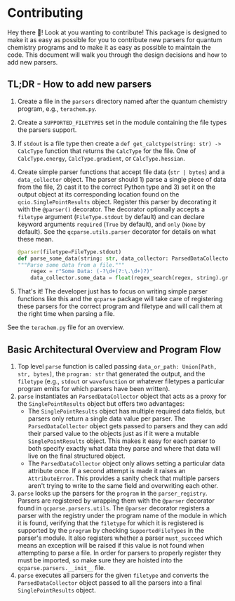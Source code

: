 # Contributing

Hey there 👋! Look at you wanting to contribute! This package is designed to make it as easy as possible for you to contribute new parsers for quantum chemistry programs and to make it as easy as possible to maintain the code. This document will walk you through the design decisions and how to add new parsers.

## TL;DR - How to add new parsers

1. Create a file in the `parsers` directory named after the quantum chemistry program, e.g., `terachem.py`.
2. Create a `SUPPORTED_FILETYPES` set in the module containing the file types the parsers support.
3. If `stdout` is a file type then create a `def get_calctype(string: str) -> CalcType` function that returns the `CalcType` for the file. One of `CalcType.energy`, `CalcType.gradient`, or `CalcType.hessian`.
4. Create simple parser functions that accept file data (`str | bytes`) and a `data_collector` object. The parser should 1) parse a single piece of data from the file, 2) cast it to the correct Python type and 3) set it on the output object at its corresponding location found on the `qcio.SinglePointResults` object. Register this parser by decorating it with the `@parser()` decorator. The decorator optionally accepts a `filetype` argument (`FileType.stdout` by default) and can declare keyword arguments `required` (`True` by default), and `only` (`None` by default). See the `qcparse.utils.parser` decorator for details on what these mean.

   ```py
   @parser(filetype=FileType.stdout)
   def parse_some_data(string: str, data_collector: ParsedDataCollector):
   """Parse some data from a file."""
       regex = r"Some Data: (-?\d+(?:\.\d+)?)"
       data_collector.some_data = float(regex_search(regex, string).group(1))
   ```

5. That's it! The developer just has to focus on writing simple parser functions like this and the `qcparse` package will take care of registering these parsers for the correct program and filetype and will call them at the right time when parsing a file.

See the `terachem.py` file for an overview.

## Basic Architectural Overview and Program Flow

1. Top level `parse` function is called passing `data_or_path: Union[Path, str, bytes]`, the `program: str` that generated the output, and the `filetype` (e.g., `stdout` or `wavefunction` or whatever filetypes a particular program emits for which parsers have been written).
2. `parse` instantiates an `ParsedDataCollector` object that acts as a proxy for the `SinglePointResults` object but offers two advantages:
   - The `SinglePointResults` object has multiple required data fields, but parsers only return a single data value per parser. The `ParsedDataCollector` object gets passed to parsers and they can add their parsed value to the objects just as if it were a mutable `SinglePointResults` object. This makes it easy for each parser to both specify exactly what data they parse and where that data will live on the final structured object.
   - The `ParsedDataCollector` object only allows setting a particular data attribute once. If a second attempt is made it raises an `AttributeError`. This provides a sanity check that multiple parsers aren't trying to write to the same field and overwriting each other.
3. `parse` looks up the parsers for the `program` in the `parser_registry`. Parsers are registered by wrapping them with the `@parser` decorator found in `qcparse.parsers.utils`. The `@parser` decorator registers a parser with the registry under the program name of the module in which it is found, verifying that the `filetype` for which it is registered is supported by the `program` by checking `SupportedFileTypes` in the parser's module. It also registers whether a parser `must_succeed` which means an exception will be raised if this value is not found when attempting to parse a file. In order for parsers to properly register they must be imported, so make sure they are hoisted into the `qcparse.parsers.__init__` file.
4. `parse` executes all parsers for the given `filetype` and converts the `ParsedDataCollector` object passed to all the parsers into a final `SinglePointResults` object.
